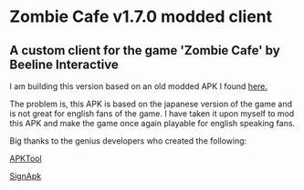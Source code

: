 # Zombie Cafe v1.7.0 modded client
## A custom client for the game 'Zombie Cafe' by Beeline Interactive

I am building this version based on an old modded APK I found [here.](https://m.apkpure.com/%E3%82%BE%E3%83%B3%E3%83%93%E3%82%AB%E3%83%95%E3%82%A7/com.capcom.zombiecafeandroidJP)

The problem is, this APK is based on the japanese version of the game and is not great for english fans of the game. I have taken it upon myself to mod this APK and make the game once again playable for english speaking fans.

Big thanks to the genius developers who created the following:

  [APKTool](https://ibotpeaches.github.io/Apktool/)

  [SignApk](https://github.com/techexpertize/SignApk)
